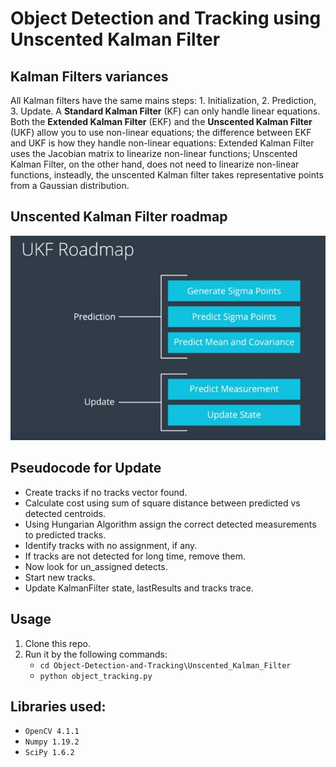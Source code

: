 # **Object Detection and Tracking using Unscented Kalman Filter**

## Kalman Filters variances

All Kalman filters have the same mains steps: 1. Initialization, 2. Prediction, 3. Update.
A **Standard Kalman Filter** (KF) can only handle linear equations. 
Both the **Extended Kalman Filter** (EKF) and the **Unscented Kalman Filter** (UKF) allow you to use non-linear equations; the difference between 
EKF and UKF is how they handle non-linear equations: Extended Kalman Filter uses the Jacobian matrix to 
linearize non-linear functions; Unscented Kalman Filter, on the other hand, does not need to linearize non-linear 
functions, insteadly, the unscented Kalman filter takes representative points from a Gaussian distribution.

## Unscented Kalman Filter roadmap
<img src="ukf_roadmap.jpg"/>


## Pseudocode for Update

- Create tracks if no tracks vector found.
- Calculate cost using sum of square distance between predicted vs detected centroids.
- Using Hungarian Algorithm assign the correct detected measurements to predicted tracks.
- Identify tracks with no assignment, if any.
- If tracks are not detected for long time, remove them.
- Now look for un_assigned detects.
- Start new tracks.
- Update KalmanFilter state, lastResults and tracks trace.


## Usage

1. Clone this repo.
2. Run it by the following commands: 
   * `cd Object-Detection-and-Tracking\Unscented_Kalman_Filter`
   * `python object_tracking.py`


## Libraries used:
 - `OpenCV 4.1.1`
 - `Numpy 1.19.2`
 - `SciPy 1.6.2`
